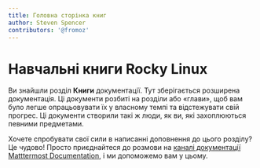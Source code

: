 ```yaml
---
title: Головна сторінка книг
author: Steven Spencer
contributors: '@fromoz'
---
```


# Навчальні книги Rocky Linux

Ви знайшли розділ **Книги** документації. Тут зберігається розширена документація. Ці документи розбиті на розділи або «глави», щоб вам було легше опрацьовувати їх у власному темпі та відстежувати свій прогрес. Ці документи створили такі ж люди, як ви, які захоплюються певними предметами.

Хочете спробувати свої сили в написанні доповнення до цього розділу? Це чудово! Просто приєднайтеся до розмови на [каналі документації Matttermost Documentation](https://chat.rockylinux.org/rocky-linux/channels/documentation), і ми допоможемо вам у цьому.
